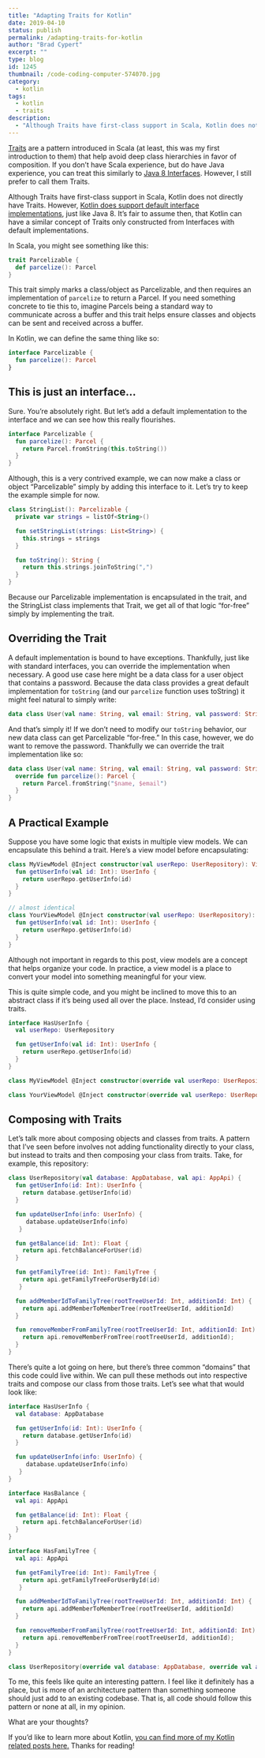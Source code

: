 ```yaml
---
title: "Adapting Traits for Kotlin"
date: 2019-04-10
status: publish
permalink: /adapting-traits-for-kotlin
author: "Brad Cypert"
excerpt: ""
type: blog
id: 1245
thumbnail: /code-coding-computer-574070.jpg
category:
  - kotlin
tags:
  - kotlin
  - traits
description:
  - "Although Traits have first-class support in Scala, Kotlin does not directly have Traits. However, we can create our own traits in Kotlin using interfaces."
---
```

[Traits](https://docs.scala-lang.org/tour/traits.html) are a pattern introduced in Scala (at least, this was my first introduction to them) that help avoid deep class hierarchies in favor of composition. If you don’t have Scala experience, but do have Java experience, you can treat this similarly to [Java 8 Interfaces](https://docs.oracle.com/javase/tutorial/java/IandI/defaultmethods.html). However, I still prefer to call them Traits.

Although Traits have first-class support in Scala, Kotlin does not directly have Traits. However, [Kotlin does support default interface implementations](https://kotlinlang.org/docs/reference/interfaces.html), just like Java 8. It’s fair to assume then, that Kotlin can have a similar concept of Traits only constructed from Interfaces with default implementations.

In Scala, you might see something like this:

```scala
trait Parcelizable {
  def parcelize(): Parcel
}
```

This trait simply marks a class/object as Parcelizable, and then requires an implementation of `parcelize` to return a Parcel. If you need something concrete to tie this to, imagine Parcels being a standard way to communicate across a buffer and this trait helps ensure classes and objects can be sent and received across a buffer.

In Kotlin, we can define the same thing like so:

```kotlin
interface Parcelizable {
  fun parcelize(): Parcel
}

```

## This is just an interface…

Sure. You’re absolutely right. But let’s add a default implementation to the interface and we can see how this really flourishes.

```kotlin
interface Parcelizable {
  fun parcelize(): Parcel {
    return Parcel.fromString(this.toString())
  }
}
```

Although, this is a very contrived example, we can now make a class or object “Parcelizable” simply by adding this interface to it. Let’s try to keep the example simple for now.

```kotlin
class StringList(): Parcelizable {
  private var strings = listOf<String>()

  fun setStringList(strings: List<String>) {
    this.strings = strings
  }

  fun toString(): String {
    return this.strings.joinToString(",")
  }
}
```

Because our Parcelizable implementation is encapsulated in the trait, and the StringList class implements that Trait, we get all of that logic “for-free” simply by implementing the trait.

## Overriding the Trait

A default implementation is bound to have exceptions. Thankfully, just like with standard interfaces, you can override the implementation when necessary. A good use case here might be a data class for a user object that contains a password. Because the data class provides a great default implementation for `toString` (and our `parcelize` function uses toString) it might feel natural to simply write:

```kotlin
data class User(val name: String, val email: String, val password: String) : Parcelizable
```

And that’s simply it! If we don’t need to modify our `toString` behavior, our new data class can get Parcelizable “for-free.” In this case, however, we do want to remove the password. Thankfully we can override the trait implementation like so:

```kotlin
data class User(val name: String, val email: String, val password: String) : Parcelizable {
  override fun parcelize(): Parcel {
    return Parcel.fromString("$name, $email")
  }
}

```

## A Practical Example

Suppose you have some logic that exists in multiple view models. We can encapsulate this behind a trait. Here’s a view model before encapsulating:

```kotlin
class MyViewModel @Inject constructor(val userRepo: UserRepository): ViewModel {
  fun getUserInfo(val id: Int): UserInfo {
    return userRepo.getUserInfo(id)
  }
}

// almost identical
class YourViewModel @Inject constructor(val userRepo: UserRepository): ViewModel {
  fun getUserInfo(val id: Int): UserInfo {
    return userRepo.getUserInfo(id)
  }
}
```

<HeadsUp title="What is a view model?">
  Although not important in regards to this post, view models are a concept that
  helps organize your code. In practice, a view model is a place to convert your
  model into something meaningful for your view.
</HeadsUp>

This is quite simple code, and you might be inclined to move this to an abstract
class if it’s being used all over the place. Instead, I’d consider using traits.

```kotlin
interface HasUserInfo {
  val userRepo: UserRepository

  fun getUserInfo(val id: Int): UserInfo {
    return userRepo.getUserInfo(id)
  }
}

class MyViewModel @Inject constructor(override val userRepo: UserRepository): ViewModel, HasUserInfo

class YourViewModel @Inject constructor(override val userRepo: UserRepository): ViewModel, HasUserInfo
```

## Composing with Traits

Let’s talk more about composing objects and classes from traits. A pattern that I’ve seen before involves not adding functionality directly to your class, but instead to traits and then composing your class from traits. Take, for example, this repository:

```kotlin
class UserRepository(val database: AppDatabase, val api: AppApi) {
  fun getUserInfo(id: Int): UserInfo {
    return database.getUserInfo(id)
  }

  fun updateUserInfo(info: UserInfo) {
     database.updateUserInfo(info)
   }

  fun getBalance(id: Int): Float {
    return api.fetchBalanceForUser(id)
  }

  fun getFamilyTree(id: Int): FamilyTree {
    return api.getFamilyTreeForUserById(id)
   }

  fun addMemberIdToFamilyTree(rootTreeUserId: Int, additionId: Int) {
    return api.addMemberToMemberTree(rootTreeUserId, additionId)
  }

  fun removeMemberFromFamilyTree(rootTreeUserId: Int, additionId: Int) {
    return api.removeMemberFromTree(rootTreeUserId, additionId);
  }
}
```

There’s quite a lot going on here, but there’s three common “domains” that this code could live within. We can pull these methods out into respective traits and compose our class from those traits. Let’s see what that would look like:

```kotlin
interface HasUserInfo {
  val database: AppDatabase

  fun getUserInfo(id: Int): UserInfo {
    return database.getUserInfo(id)
  }

  fun updateUserInfo(info: UserInfo) {
     database.updateUserInfo(info)
   }
}

interface HasBalance {
  val api: AppApi

  fun getBalance(id: Int): Float {
    return api.fetchBalanceForUser(id)
  }
}

interface HasFamilyTree {
  val api: AppApi

  fun getFamilyTree(id: Int): FamilyTree {
    return api.getFamilyTreeForUserById(id)
   }

  fun addMemberIdToFamilyTree(rootTreeUserId: Int, additionId: Int) {
    return api.addMemberToMemberTree(rootTreeUserId, additionId)
  }

  fun removeMemberFromFamilyTree(rootTreeUserId: Int, additionId: Int) {
    return api.removeMemberFromTree(rootTreeUserId, additionId);
  }
}

class UserRepository(override val database: AppDatabase, override val api: AppApi) : HasUserInfo, HasBalance, HasFamilyTree
```

To me, this feels like quite an interesting pattern. I feel like it definitely has a place, but is more of an architecture pattern than something someone should just add to an existing codebase. That is, all code should follow this pattern or none at all, in my opinion.

What are your thoughts?

If you’d like to learn more about Kotlin, [you can find more of my Kotlin related posts here.](/tags/kotlin/) Thanks for reading!
